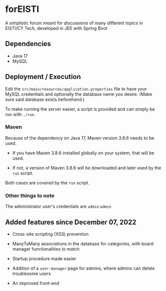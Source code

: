 # forEISTI

A simplistic forum meant for discussions of many different topics in EISTI/CY Tech, developed in JEE with Spring Boot

## Dependencies

- Java 17
- MySQL

## Deployment / Execution

Edit the `src/main/resources/application.properties` file to have your MySQL credentials and optionally the database name you desire. (Make sure said database exists beforehand.)

To make running the server easier, a script is provided and can simply be run with `./run`.

### Maven

Because of the dependency on Java 17, Maven version 3.8.6 needs to be used.

- If you have Maven 3.8.6 installed globally on your system, that will be used.

- If not, a version of Maven 3.8.6 will be downloaded and later used by the `run` script.

Both cases are covered by the `run` script.

### Other things to note

The administrator user's credentials are `admin`:`admin`

## Added features since December 07, 2022

- Cross-site scripting (XSS) prevention

- ManyToMany associations in the database for categories, with board manager functionalities to match

- Startup procedure made easier

- Addition of a `user-manager` page for admins, where admins can delete troublesome users

- An improved front-end
